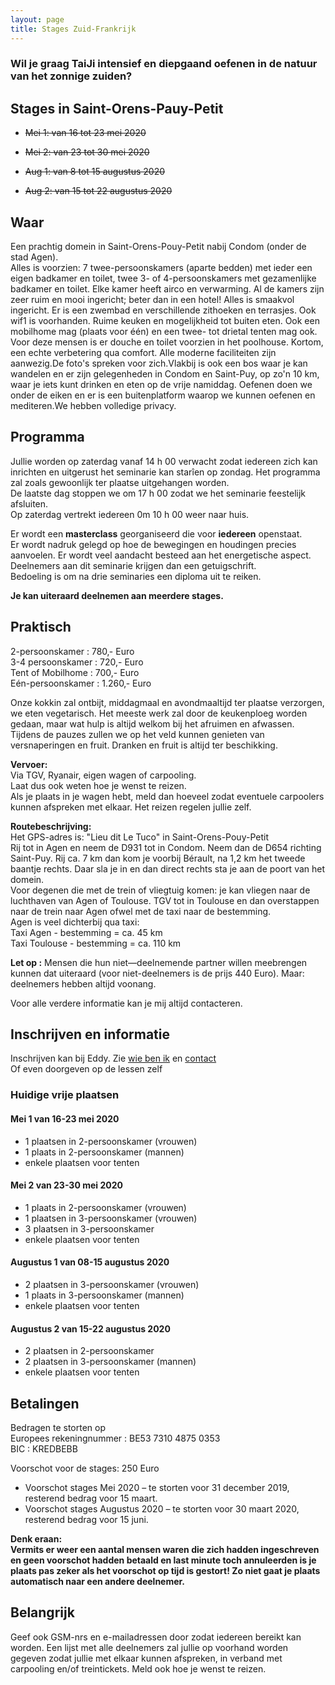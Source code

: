 ```yaml
--- 
layout: page
title: Stages Zuid-Frankrijk 
---
```

### Wil je graag TaiJi intensief en diepgaand oefenen in de natuur van het zonnige zuiden?

## Stages in Saint-Orens-Pauy-Petit  

*  ~~Mei 1: van 16 tot 23 mei 2020~~
*  ~~Mei 2: van 23 tot 30 mei 2020~~

*  ~~Aug 1: van 8 tot 15 augustus 2020~~
*  ~~Aug 2: van 15 tot 22 augustus 2020~~
  
  
## Waar  

Een prachtig domein in Saint-Orens-Pouy-Petit nabij Condom (onder de stad Agen).  
Alles is voorzien: 7 twee-persoonskamers (aparte bedden) met ieder een eigen badkamer en toilet, 
twee 3- of 4-persoonskamers met gezamenlijke badkamer en toilet. Elke kamer heeft airco en verwarming. Al de kamers zijn zeer ruim en mooi ingericht; beter dan in een hotel! Alles is smaakvol ingericht. Er is een zwembad en verschillende zithoeken en terrasjes. Ook wif1 is voorhanden. Ruime keuken en mogelijkheid tot buiten eten. Ook een mobilhome mag (plaats voor één) en een twee- tot drietal tenten mag ook. Voor deze mensen is er douche en toilet voorzien in het poolhouse. Kortom, een echte verbetering qua comfort. Alle moderne faciliteiten zijn aanwezig.De foto's spreken voor zich.Vlakbĳ is ook een bos waar je kan wandelen en er zijn gelegenheden in Condom en Saint-Puy, op zo'n 10 km, waar je iets kunt drinken en eten op de vrije namiddag. Oefenen doen we onder de eiken en er is een buitenplatform waarop we kunnen oefenen en mediteren.We hebben volledige privacy. 

  
## Programma

Jullie worden op zaterdag vanaf 14 h 00 verwacht zodat iedereen zich kan inrichten en uitgerust het seminarie kan starîen op zondag. Het programma zal zoals gewoonlijk ter plaatse uitgehangen worden.  
De laatste dag stoppen we om 17 h 00 zodat we het seminarie feestelijk afsluiten.  
Op zaterdag vertrekt iedereen 0m 10 h 00 weer naar huis.  

Er wordt een **masterclass** georganiseerd die voor **iedereen** openstaat.  
Er wordt nadruk gelegd op hoe de bewegingen en houdingen precies aanvoelen. Er wordt veel aandacht besteed aan het energetische aspect. Deelnemers aan dit seminarie krijgen dan een getuigschrift.  
Bedoeling is om na drie seminaries een diploma uit te reiken.


**Je kan uiteraard deelnemen aan meerdere stages.**
## Praktisch

2-persoonskamer : 780‚- Euro  
3-4 persoonskamer : 720,- Euro  
Tent of Mobilhome : 700,- Euro  
Eén-persoonskamer : 1.260‚- Euro  
  
Onze kokkin zal ontbijt, middagmaal en avondmaaltijd ter plaatse verzorgen, we eten vegetarisch. Het meeste werk zal door de keukenploeg worden gedaan, maar wat hulp is altijd welkom bij het afruimen en afwassen.  
Tijdens de pauzes zullen we op het veld kunnen genieten van versnaperingen en fruit. Dranken en fruit is altijd ter beschikking. 
  
**Vervoer:**  
Via TGV, Ryanair, eigen wagen of carpooling.  
Laat dus ook weten hoe je wenst te reizen.  
Als je plaats in je wagen hebt, meld dan hoeveel zodat eventuele carpoolers kunnen afspreken met elkaar. Het reizen regelen jullie zelf.  

**Routebeschrijving:**  
Het GPS-adres is: "Lieu dit Le Tuco" in Saint-Orens-Pouy-Petit  
Rij tot in Agen en neem de D931 tot in Condom. Neem dan de D654 richting Saint-Puy. Rij ca. 7 km dan kom je voorbij Bérault, na 1,2 km het tweede baantje rechts. Daar sla je in en dan direct rechts sta je aan de poort van het domein.  
Voor degenen die met de trein of vliegtuig komen: je kan vliegen naar de luchthaven van Agen of Toulouse. TGV tot in Toulouse en dan overstappen naar de trein naar Agen ofwel met de taxi naar de bestemming.  
Agen is veel dichterbij qua taxi:  
Taxi Agen - bestemming = ca. 45 km  
Taxi Toulouse - bestemming = ca. 110 km  

**Let op :**
Mensen die hun niet—deelnemende partner willen meebrengen kunnen dat uiteraard (voor niet-deelnemers is de prijs 440 Euro). Maar: deelnemers hebben altijd voonang.

Voor alle verdere informatie kan je mij altijd contacteren.
## Inschrijven en informatie

Inschrijven kan bij Eddy. Zie [wie ben ik](../wie-ben-ik.html) en [contact](../contact.html)<br />
Of even doorgeven op de lessen zelf

### Huidige vrije plaatsen  

#### Mei 1 van 16-23 mei 2020  

- 1 plaatsen in 2-persoonskamer (vrouwen)
- 1 plaats in 2-persoonskamer (mannen)
- enkele plaatsen voor tenten 

#### Mei 2 van 23-30 mei 2020  

- 1 plaats in 2-persoonskamer (vrouwen)
- 1 plaatsen in 3-persoonskamer (vrouwen)
- 3 plaatsen in 3-persoonskamer 
- enkele plaatsen voor tenten 

#### Augustus 1 van 08-15 augustus 2020  

- 2 plaatsen in 3-persoonskamer (vrouwen)
- 1 plaats in 3-persoonskamer (mannen)
- enkele plaatsen voor tenten 

#### Augustus 2 van 15-22 augustus 2020  

- 2 plaatsen in 2-persoonskamer
- 2 plaatsen in 3-persoonskamer (mannen)
- enkele plaatsen voor tenten 


## Betalingen

Bedragen te storten op   
Europees rekeningnummer : BE53 7310 4875 0353  
BIC : KREDBEBB  

Voorschot voor de stages: 250 Euro

* Voorschot stages Mei 2020 &ndash; te storten voor 31 december 2019, resterend bedrag voor 15 maart.  
* Voorschot stages Augustus 2020 &ndash; te storten voor 30 maart 2020, resterend bedrag voor 15 juni.    


**Denk eraan:  
Vermits er weer een aantal mensen waren die zich hadden ingeschreven en geen voorschot hadden betaald en last minute toch annuleerden is je plaats pas zeker als het voorschot op tijd is gestort! Zo niet gaat je plaats automatisch naar een andere deelnemer.**

## Belangrijk

Geef ook GSM-nrs en e-mailadressen door zodat iedereen bereikt kan worden. Een lijst met alle deelnemers zal jullie op voorhand worden gegeven zodat jullie met elkaar kunnen afspreken, in verband met carpooling en/of treintickets. Meld ook hoe je wenst te reizen.  